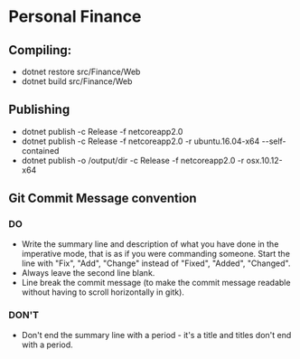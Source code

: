 # Personal Finance

## Compiling:
- dotnet restore src/Finance/Web
- dotnet build src/Finance/Web

## Publishing
- dotnet publish -c Release -f netcoreapp2.0
- dotnet publish -c Release -f netcoreapp2.0 -r ubuntu.16.04-x64 --self-contained
- dotnet publish -o /output/dir -c Release -f netcoreapp2.0 -r osx.10.12-x64

## Git Commit Message convention
### DO
- Write the summary line and description of what you have done in the imperative mode, that is as if you were commanding someone. Start the line with "Fix", "Add", "Change" instead of "Fixed", "Added", "Changed".
- Always leave the second line blank.
- Line break the commit message (to make the commit message readable without having to scroll horizontally in gitk).

### DON'T
- Don't end the summary line with a period - it's a title and titles don't end with a period.